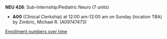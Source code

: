 **NEU 426**: Sub-Internship/Pediatric Neuro (7 units)

- **A00** (Clinical Clerkship) at 12:00 am–12:00 am on Sunday (location TBA) by Zimbric, Michael R. (A09747473)

[Enrollment numbers over time](./NEU426.tsv)
